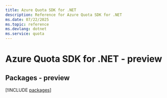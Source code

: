 ```yaml
---
title: Azure Quota SDK for .NET
description: Reference for Azure Quota SDK for .NET
ms.date: 07/22/2025
ms.topic: reference
ms.devlang: dotnet
ms.service: quota
---
```

# Azure Quota SDK for .NET - preview
## Packages - preview
[!INCLUDE [packages](quota-index.md)]